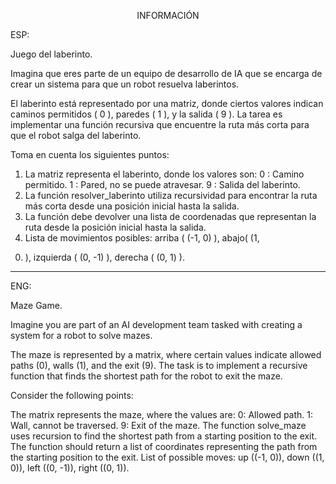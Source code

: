 <p align="center">INFORMACIÓN</p>

ESP:

Juego del laberinto.

Imagina que eres parte de un equipo de desarrollo de IA que se encarga de
crear un sistema para que un robot resuelva laberintos. 

El laberinto está
representado por una matriz, donde ciertos valores indican caminos permitidos
( 0 ), paredes ( 1 ), y la salida ( 9 ). La tarea es implementar una función
recursiva que encuentre la ruta más corta para que el robot salga del laberinto.

Toma en cuenta los siguientes puntos:
1. La matriz representa el laberinto, donde los valores son:
0 : Camino permitido.
1 : Pared, no se puede atravesar.
9 : Salida del laberinto.
2. La función resolver_laberinto utiliza recursividad
para encontrar la ruta más corta desde una posición inicial hasta la salida.
3. La función debe devolver una lista de coordenadas que representan la ruta
desde la posición inicial hasta la salida.
4. Lista de movimientos posibles: arriba ( (-1, 0) ), abajo( (1,
0) ), izquierda ( (0, -1) ), derecha ( (0, 1) ).




---

ENG:

Maze Game.

Imagine you are part of an AI development team tasked with creating a system for a robot to solve mazes.

The maze is represented by a matrix, where certain values indicate allowed paths (0), walls (1), and the exit (9). The task is to implement a recursive function that finds the shortest path for the robot to exit the maze.

Consider the following points:

The matrix represents the maze, where the values are:
0: Allowed path.
1: Wall, cannot be traversed.
9: Exit of the maze.
The function solve_maze uses recursion to find the shortest path from a starting position to the exit.
The function should return a list of coordinates representing the path from the starting position to the exit.
List of possible moves: up ((-1, 0)), down ((1, 0)), left ((0, -1)), right ((0, 1)).

